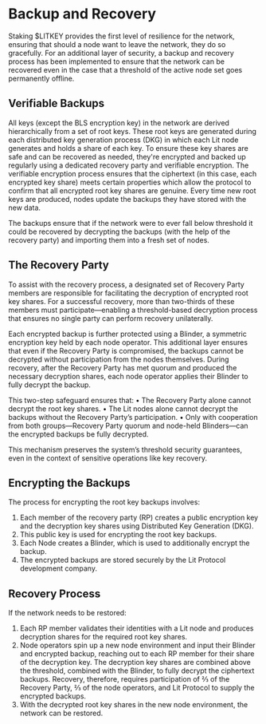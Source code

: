# Backup and Recovery

Staking $LITKEY provides the first level of resilience for the network, ensuring that should a node want to leave the network, they do so gracefully. For an additional layer of security, a backup and recovery process has been implemented to ensure that the network can be recovered even in the case that a threshold of the active node set goes permanently offline.

## Verifiable Backups

All keys (except the BLS encryption key) in the network are derived hierarchically from a set of root keys. These root keys are generated during each distributed key generation process (DKG) in which each Lit node generates and holds a share of each key. To ensure these key shares are safe and can be recovered as needed, they're encrypted and backed up regularly using a dedicated recovery party and verifiable encryption. The verifiable encryption process ensures that the ciphertext (in this case, each encrypted key share) meets certain properties which allow the protocol to confirm that all encrypted root key shares are genuine. Every time new root keys are produced, nodes update the backups they have stored with the new data.

The backups ensure that if the network were to ever fall below threshold it could be recovered by decrypting the backups (with the help of the recovery party) and importing them into a fresh set of nodes.  

## The Recovery Party

To assist with the recovery process, a designated set of Recovery Party members are responsible for facilitating the decryption of encrypted root key shares. For a successful recovery, more than two-thirds of these members must participate—enabling a threshold-based decryption process that ensures no single party can perform recovery unilaterally.

Each encrypted backup is further protected using a Blinder, a symmetric encryption key held by each node operator. This additional layer ensures that even if the Recovery Party is compromised, the backups cannot be decrypted without participation from the nodes themselves. During recovery, after the Recovery Party has met quorum and produced the necessary decryption shares, each node operator applies their Blinder to fully decrypt the backup.

This two-step safeguard ensures that:
• The Recovery Party alone cannot decrypt the root key shares.
• The Lit nodes alone cannot decrypt the backups without the Recovery Party’s participation.
• Only with cooperation from both groups—Recovery Party quorum and node-held Blinders—can the encrypted backups be fully decrypted.

This mechanism preserves the system’s threshold security guarantees, even in the context of sensitive operations like key recovery.

## Encrypting the Backups

The process for encrypting the root key backups involves:

1. Each member of the recovery party (RP) creates a public encryption key and the decryption key shares using Distributed Key Generation (DKG).
2. This public key is used for encrypting the root key backups.
3. Each Node creates a Blinder, which is used to additionally encrypt the backup.
4. The encrypted backups are stored securely by the Lit Protocol development company.

## Recovery Process

If the network needs to be restored:

1. Each RP member validates their identities with a Lit node and produces decryption shares for the required root key shares.
2. Node operators spin up a new node environment and input their Blinder and encrypted backup, reaching out to each RP member for their share of the decryption key. The decryption key shares are combined above the threshold, combined with the Blinder, to fully decrypt the ciphertext backups.  Recovery, therefore, requires participation of ⅔ of the Recovery Party, ⅔ of the node operators, and Lit Protocol to supply the encrypted backups.
3. With the decrypted root key shares in the new node environment, the network can be restored.
